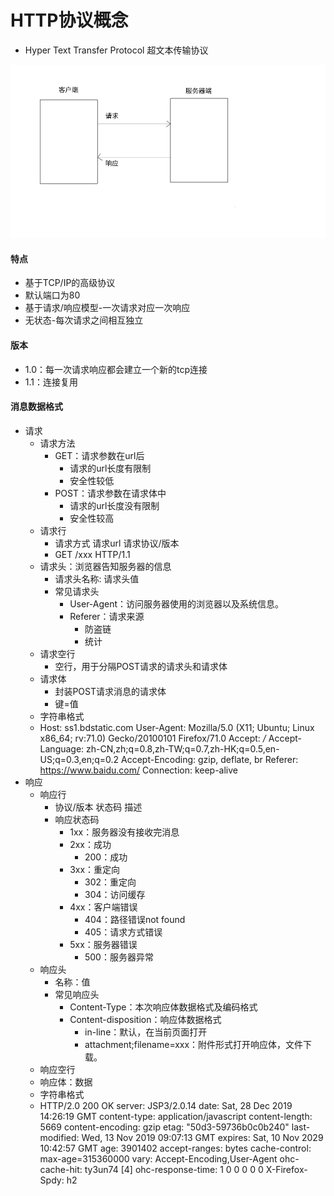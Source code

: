 # HTTP协议概念



- Hyper Text Transfer Protocol 超文本传输协议

![](photo/http协议.png)

#### 特点

- 基于TCP/IP的高级协议
- 默认端口为80
- 基于请求/响应模型-一次请求对应一次响应
- 无状态-每次请求之间相互独立

#### 版本

- 1.0：每一次请求响应都会建立一个新的tcp连接
- 1.1：连接复用

#### 消息数据格式

- 请求
  - 请求方法
    - GET：请求参数在url后
      - 请求的url长度有限制
      - 安全性较低
    - POST：请求参数在请求体中
      - 请求的url长度没有限制
      - 安全性较高
  - 请求行
    - 请求方式 请求url 请求协议/版本
    - GET /xxx HTTP/1.1
  - 请求头：浏览器告知服务器的信息
    - 请求头名称: 请求头值
    - 常见请求头
      - User-Agent：访问服务器使用的浏览器以及系统信息。
      - Referer：请求来源
        - 防盗链
        - 统计
  - 请求空行
    - 空行，用于分隔POST请求的请求头和请求体
  - 请求体
    - 封装POST请求消息的请求体
    - 键=值
  - 字符串格式
  - Host: ss1.bdstatic.com
    User-Agent: Mozilla/5.0 (X11; Ubuntu; Linux x86_64; rv:71.0) Gecko/20100101 Firefox/71.0
    Accept: */*
    Accept-Language: zh-CN,zh;q=0.8,zh-TW;q=0.7,zh-HK;q=0.5,en-US;q=0.3,en;q=0.2
    Accept-Encoding: gzip, deflate, br
    Referer: https://www.baidu.com/
    Connection: keep-alive
- 响应
  - 响应行
    - 协议/版本 状态码 描述
    - 响应状态码
      - 1xx：服务器没有接收完消息
      - 2xx：成功
        - 200：成功
      - 3xx：重定向
        - 302：重定向
        - 304：访问缓存
      - 4xx：客户端错误
        - 404：路径错误not found
        - 405：请求方式错误
      - 5xx：服务器错误
        - 500：服务器异常
  - 响应头
    - 名称：值
    - 常见响应头
      - Content-Type：本次响应体数据格式及编码格式
      - Content-disposition：响应体数据格式
        - in-line：默认，在当前页面打开
        - attachment;filename=xxx：附件形式打开响应体，文件下载。
  - 响应空行
  - 响应体：数据
  - 字符串格式
  - HTTP/2.0 200 OK
    server: JSP3/2.0.14
    date: Sat, 28 Dec 2019 14:26:19 GMT
    content-type: application/javascript
    content-length: 5669
    content-encoding: gzip
    etag: "50d3-59736b0c0b240"
    last-modified: Wed, 13 Nov 2019 09:07:13 GMT
    expires: Sat, 10 Nov 2029 10:42:57 GMT
    age: 3901402
    accept-ranges: bytes
    cache-control: max-age=315360000
    vary: Accept-Encoding,User-Agent
    ohc-cache-hit: ty3un74 [4]
    ohc-response-time: 1 0 0 0 0 0
    X-Firefox-Spdy: h2
